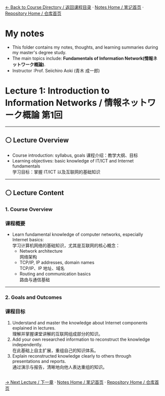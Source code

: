 [← Back to Course Directory / 返回课程目录](./README.md#toc) · [Notes Home / 笔记首页](../) · [Repository Home / 仓库首页](../../README.md)

#  My notes
- This folder contains my notes, thoughts, and learning summaries during my master's degree study.
- The main topics include: **Fundamentals of Information Network(情報ネットワーク概論)**.
- Instructor :Prof. Seiichiro Aoki (青木 成一郎)  

# Lecture 1: Introduction to Information Networks / 情報ネットワーク概論 第1回

---

## ⚪ Lecture Overview 
- Course introduction: syllabus, goals
  课程介绍：教学大纲、目标
- Learning objectives: basic knowledge of IT/ICT and Internet fundamentals  
  学习目标：掌握 IT/ICT 以及互联网的基础知识  

---

## ⚪ Lecture Content 

### 1. Course Overview
### 课程概要
- Learn fundamental knowledge of computer networks, especially Internet basics:  
  学习计算机网络的基础知识，尤其是互联网的核心概念：  
  - Network architecture  
    网络架构  
  - TCP/IP, IP addresses, domain names  
    TCP/IP、IP 地址、域名  
  - Routing and communication basics  
    路由与通信基础  

---

### 2. Goals and Outcomes
### 课程目标
1. Understand and master the knowledge about Internet components explained in lectures.  
   理解并掌握课堂讲解的互联网组成部分的知识。  
2. Add your own researched information to reconstruct the knowledge independently.  
   在此基础上自主扩展，重组自己的知识体系。  
3. Explain reconstructed knowledge clearly to others through presentations and reports.  
   通过演示与报告，清晰地向他人表达重组的知识。  

<h2></h2>

[→ Next Lecture / 下一章](./lecture02.md) · [Notes Home / 笔记首页](../) · [Repository Home / 仓库首页](../../README.md)
